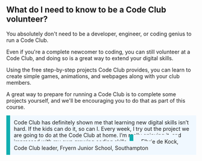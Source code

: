 
## What do I need to know to be a Code Club volunteer?


You absolutely don't need to be a developer, engineer, or coding genius to run a Code Club.

Even if you're a complete newcomer to coding, you can still volunteer at a Code Club, and doing so is a great way to extend your digital skills.

Using the free step-by-step projects Code Club provides, you can learn to create simple games, animations, and webpages along with your club members.

A great way to prepare for running a Code Club is to complete some projects yourself, and we'll be encouraging you to do that as part of this course.

<p style='border-left: solid; border-width:10px; border-color: #0faeb0; background-color: aliceblue; padding: 10px;'>
Code Club has definitely shown me that learning new digital skills isn’t hard. If the kids can do it, so can I. Every week, I try out the project we are going to do at the Code Club at home. I’m really enjoying it, and impressed with my own growing coding skills.
<span style= "text-align:right; border-left: solid; border-width:10px; border-color: #0faeb0; background-color: aliceblue; padding: 10px;">
- Elbrie de Kock, Code Club leader, Fryern Junior School, Southampton
</span></p>

